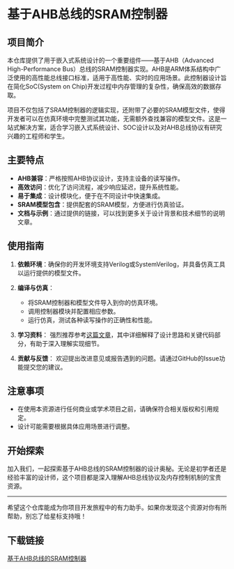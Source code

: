 # 基于AHB总线的SRAM控制器

## 项目简介

本仓库提供了用于嵌入式系统设计的一个重要组件——基于AHB（Advanced High-Performance Bus）总线的SRAM控制器实现。AHB是ARM体系结构中广泛使用的高性能总线接口标准，适用于高性能、实时的应用场景。此控制器设计旨在简化SoC(System on Chip)开发过程中内存管理的复杂性，确保高效的数据存取。

项目不仅包括了SRAM控制器的逻辑实现，还附带了必要的SRAM模型文件，使得开发者可以在仿真环境中完整测试其功能，无需额外查找兼容的模型文件。这是一站式解决方案，适合学习嵌入式系统设计、SOC设计以及对AHB总线协议有研究兴趣的工程师和学生。

## 主要特点

- **AHB兼容**：严格按照AHB协议设计，支持主设备的读写操作。
- **高效访问**：优化了访问流程，减少响应延迟，提升系统性能。
- **易于集成**：设计模块化，便于在不同设计中快速集成。
- **SRAM模型包含**：提供配套的SRAM模型，方便进行仿真验证。
- **文档与示例**：通过提供的链接，可以找到更多关于设计背景和技术细节的说明文章。

## 使用指南

1. **依赖环境**：确保你的开发环境支持Verilog或SystemVerilog，并具备仿真工具以运行提供的模型文件。
   
2. **编译与仿真**：
   - 将SRAM控制器和模型文件导入到你的仿真环境。
   - 调用控制器模块并配置相应参数。
   - 运行仿真，测试各种读写操作的正确性和性能。

3. **学习资料**：
   强烈推荐参考[这篇文章](https://blog.csdn.net/zgezi/article/details/106958725)，其中详细解释了设计思路和关键代码部分，有助于深入理解实现细节。

4. **贡献与反馈**：
   欢迎提出改进意见或报告遇到的问题。请通过GitHub的Issue功能提交您的建议。

## 注意事项

- 在使用本资源进行任何商业或学术项目之前，请确保符合相关版权和引用规定。
- 设计可能需要根据具体应用场景进行调整。

## 开始探索

加入我们，一起探索基于AHB总线的SRAM控制器的设计奥秘。无论是初学者还是经验丰富的设计师，这个项目都是深入理解AHB总线协议及内存控制机制的宝贵资源。

---

希望这个仓库能成为你项目开发旅程中的有力助手。如果你发现这个资源对你有所帮助，别忘了给星标支持哦！

## 下载链接

[基于AHB总线的SRAM控制器](https://pan.quark.cn/s/8c59d046d239)